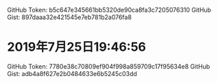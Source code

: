 GitHub Token: b5c647e345661bb5320de90ca8fa3c7205076310
GitHub Gist: 897daaa32e421545e7eb781b2a076fa8

# 2019年7月25日19:46:56
GitHub Token: 7780e38c70809ef904f998a859709c17f95634e8
GitHub Gist: adb4a8f627e2b0484633e6b5245c03dd